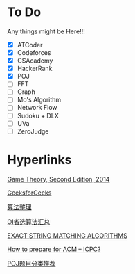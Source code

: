 # To Do
Any things might be Here!!!
- [X] ATCoder
- [X] Codeforces
- [X] CSAcademy
- [X] HackerRank
- [X] POJ
- [ ] FFT
- [ ] Graph
- [ ] Mo's Algorithm
- [ ] Network Flow
- [ ] Sudoku + DLX
- [ ] UVa
- [ ] ZeroJudge

# Hyperlinks

[Game Theory, Second Edition, 2014](https://www.math.ucla.edu/~tom/Game_Theory/Contents.html)

[GeeksforGeeks](https://www.geeksforgeeks.org/)

[算法整理](http://ykgsmudq.com/%E7%AE%97%E6%B3%95%E6%95%B4%E7%90%86/)

[OI省选算法汇总](http://hzwer.com/1234.html)

[EXACT STRING MATCHING ALGORITHMS](http://www-igm.univ-mlv.fr/~lecroq/string/index.html)

[How to prepare for ACM – ICPC?](https://www.geeksforgeeks.org/how-to-prepare-for-acm-icpc/)

[POJ题目分类推荐](https://blog.csdn.net/a1dark/article/details/11714009)


